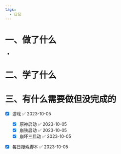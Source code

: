 ```yaml
---
tags:
  - 日记
---
```



# 一、做了什么

- 


# 二、学了什么




# 三、有什么需要做但没完成的
- [x] 游戏 ✅ 2023-10-05
	- [x] 原神启动 ✅ 2023-10-05
	- [x] 崩铁启动 ✅ 2023-10-05
	- [x] 崩坏三启动 ✅ 2023-10-05
- [x] 每日搜索脚本 ✅ 2023-10-05

